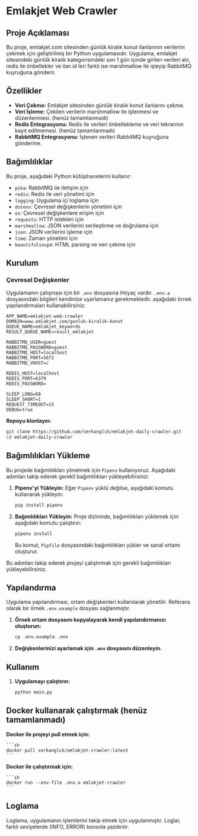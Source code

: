 # Emlakjet Web Crawler

## Proje Açıklaması

Bu proje, emlakjet.com sitesinden günlük kiralık konut ilanlarının verilerini çekmek için geliştirilmiş bir Python uygulamasıdır. Uygulama, emlakjet sitesindeki günlük kiralık kategorisindeki son 1 gün içinde girilen verileri alır, redis ile önbellekler ve ilan id leri farklı ise marshmallow ile işleyip RabbitMQ kuyruğuna gönderir.

## Özellikler

- **Veri Çekme:** Emlakjet sitesinden günlük kiralık konut ilanlarını çekme.
- **Veri İşleme:** Çekilen verilerin marshmallow ile işlenmesi ve düzenlenmesi. (henüz tamamlanmadı)
- **Redis Entegrasyonu:** Redis ile verileri önbellekleme ve veri tekrarının kayıt edilmemesi. (henüz tamamlanmadı)
- **RabbitMQ Entegrasyonu:** İşlenen verileri RabbitMQ kuyruğuna gönderme.

## Bağımlılıklar

Bu proje, aşağıdaki Python kütüphanelerini kullanır:

- `pika`: RabbitMQ ile iletişim için
- `redis`: Redis ile veri yönetimi için
- `logging`: Uygulama içi loglama için
- `dotenv`: Çevresel değişkenlerin yönetimi için
- `os`: Çevresel değişkenlere erişim için
- `requests`: HTTP istekleri için
- `marshmallow`: JSON verilerini serileştirme ve doğrulama için
- `json`: JSON verilerini işleme için
- `time`: Zaman yönetimi için
- `beautifulsoup4`: HTML parsing ve veri çekme için

## Kurulum

### Çevresel Değişkenler

Uygulamanın çalışması için bir `.env` dosyasına ihtiyaç vardır. `.env.a` dosyasındaki bilgileri kendinize uyarlamanız gerekmektedir. aşağıdaki örnek yapılandırmaları kullanabilirsiniz:

```env
APP_NAME=emlakjet-web-crawler
DOMAIN=www.emlakjet.com/gunluk-kiralik-konut
QUEUE_NAME=emlakjet_keywords
RESULT_QUEUE_NAME=result_emlakjet

RABBITMQ_USER=guest
RABBITMQ_PASSWORD=guest
RABBITMQ_HOST=localhost
RABBITMQ_PORT=5672
RABBITMQ_VHOST=/

REDIS_HOST=localhost
REDIS_PORT=6379
REDIS_PASSWORD=

SLEEP_LONG=60
SLEEP_SHORT=1
REQUEST_TIMEOUT=15
DEBUG=true
```

**Repoyu klonlayın:**

```sh
git clone https://github.com/serkanglck/emlakjet-daily-crawler.git
cd emlakjet-daily-crawler
```


## Bağımlılıkları Yükleme

Bu projede bağımlılıkları yönetmek için `Pipenv` kullanıyoruz. Aşağıdaki adımları takip ederek gerekli bağımlılıkları yükleyebilirsiniz:

1. **Pipenv'yi Yükleyin:** Eğer `Pipenv` yüklü değilse, aşağıdaki komutu kullanarak yükleyin:
    ```bash
    pip install pipenv
    ```

2. **Bağımlılıkları Yükleyin:** Proje dizininde, bağımlılıkları yüklemek için aşağıdaki komutu çalıştırın:
    ```bash
    pipenv install
    ```

    Bu komut, `Pipfile` dosyasındaki bağımlılıkları yükler ve sanal ortamı oluşturur.


Bu adımları takip ederek projeyi çalıştırmak için gerekli bağımlılıkları yükleyebilirsiniz.

## Yapılandırma

Uygulama yapılandırması, ortam değişkenleri kullanılarak yönetilir. Referans olarak bir örnek `.env.example` dosyası sağlanmıştır.

1. **Örnek ortam dosyasını kopyalayarak kendi yapılandırmanızı oluşturun:**

    ```sh
    cp .env.example .env
    ```

2. **Değişkenlerinizi ayarlamak için `.env` dosyasını düzenleyin.**

## Kullanım

1. **Uygulamayı çalıştırın:**

    ```sh
    python main.py
    ```

## Docker kullanarak çalıştırmak (henüz tamamlanmadı)



 **Docker ile projeyi pull etmek için:**

    ```sh
    docker pull serkanglck/emlakjet-crawler:latest
    ```
  **Docker ile çalıştırmak için:**

    ```sh
    docker run --env-file .env.a emlakjet-crawler
    ```

## Loglama

Loglama, uygulamanın işlemlerini takip etmek için uygulanmıştır. Loglar, farklı seviyelerde (INFO, ERROR) konsola yazdırılır.
